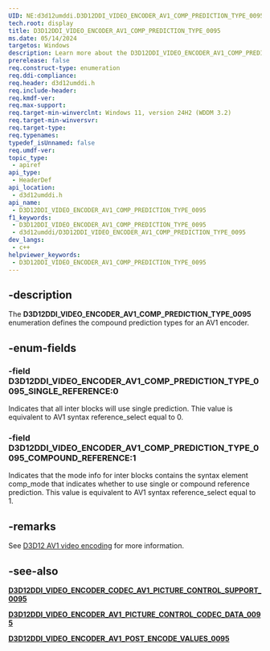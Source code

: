 ```yaml
---
UID: NE:d3d12umddi.D3D12DDI_VIDEO_ENCODER_AV1_COMP_PREDICTION_TYPE_0095
tech.root: display
title: D3D12DDI_VIDEO_ENCODER_AV1_COMP_PREDICTION_TYPE_0095
ms.date: 05/14/2024
targetos: Windows
description: Learn more about the D3D12DDI_VIDEO_ENCODER_AV1_COMP_PREDICTION_TYPE_0095 enumeration.
prerelease: false
req.construct-type: enumeration
req.ddi-compliance: 
req.header: d3d12umddi.h
req.include-header: 
req.kmdf-ver: 
req.max-support: 
req.target-min-winverclnt: Windows 11, version 24H2 (WDDM 3.2)
req.target-min-winversvr: 
req.target-type: 
req.typenames: 
typedef_isUnnamed: false
req.umdf-ver: 
topic_type:
 - apiref
api_type:
 - HeaderDef
api_location:
 - d3d12umddi.h
api_name:
 - D3D12DDI_VIDEO_ENCODER_AV1_COMP_PREDICTION_TYPE_0095
f1_keywords:
 - D3D12DDI_VIDEO_ENCODER_AV1_COMP_PREDICTION_TYPE_0095
 - d3d12umddi/D3D12DDI_VIDEO_ENCODER_AV1_COMP_PREDICTION_TYPE_0095
dev_langs:
 - c++
helpviewer_keywords:
 - D3D12DDI_VIDEO_ENCODER_AV1_COMP_PREDICTION_TYPE_0095
---
```


## -description

The **D3D12DDI_VIDEO_ENCODER_AV1_COMP_PREDICTION_TYPE_0095** enumeration defines the compound prediction types for an AV1 encoder.

## -enum-fields

### -field D3D12DDI_VIDEO_ENCODER_AV1_COMP_PREDICTION_TYPE_0095_SINGLE_REFERENCE:0

Indicates that all inter blocks will use single prediction. Thie value is equivalent to AV1 syntax reference_select equal to 0.

### -field D3D12DDI_VIDEO_ENCODER_AV1_COMP_PREDICTION_TYPE_0095_COMPOUND_REFERENCE:1

Indicates that the mode info for inter blocks contains the syntax element comp_mode that indicates whether to use single or compound reference prediction. This value is equivalent to AV1 syntax reference_select equal to 1.

## -remarks

See [D3D12 AV1 video encoding]((/windows-hardware/drivers/display/video-encoding-d3d12-av1)) for more information.

## -see-also

[**D3D12DDI_VIDEO_ENCODER_CODEC_AV1_PICTURE_CONTROL_SUPPORT_0095**](ns-d3d12umddi-d3d12ddi_video_encoder_codec_av1_picture_control_support_0095.md)

[**D3D12DDI_VIDEO_ENCODER_AV1_PICTURE_CONTROL_CODEC_DATA_0095**](ns-d3d12umddi-d3d12ddi_video_encoder_av1_picture_control_codec_data_0095.md)

[**D3D12DDI_VIDEO_ENCODER_AV1_POST_ENCODE_VALUES_0095**](ns-d3d12umddi-d3d12ddi_video_encoder_av1_post_encode_values_0095.md)
